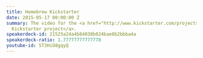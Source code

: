 ```yaml
---
title: Homebrew Kickstarter
date: 2015-05-17 00:00:00 Z
summary: The video for the <a href="http://www.kickstarter.com/projects/homebrew/brew-test-bot">Homebrew
  Kickstarter project</a>.
speakerdeck-id: 21525a24a4b84030b024bae0b2bbba4a
speakerdeck-ratio: 1.77777777777778
youtube-id: 5T3HiO8gqyQ
---
```


